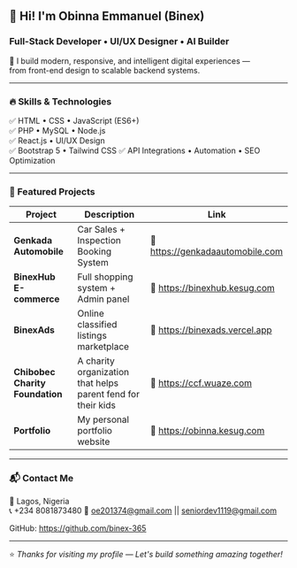 ## 👋 Hi! I'm Obinna Emmanuel (Binex)
### Full-Stack Developer • UI/UX Designer • AI Builder

🚀 I build modern, responsive, and intelligent digital experiences —  
from front-end design to scalable backend systems.

---

### 🔥 Skills & Technologies
✅ HTML • CSS • JavaScript (ES6+)  
✅ PHP • MySQL • Node.js  
✅ React.js • UI/UX Design  
✅ Bootstrap 5 • Tailwind CSS 
✅ API Integrations • Automation • SEO Optimization  

---

### 🧩 Featured Projects
| Project | Description | Link |
|--------|-------------|------|
| **Genkada Automobile** | Car Sales + Inspection Booking System | 🔗 https://genkadaautomobile.com |
| **BinexHub E-commerce** | Full shopping system + Admin panel | 🔗 https://binexhub.kesug.com |
| **BinexAds** | Online classified listings marketplace | 🔗 https://binexads.vercel.app |
| **Chibobec Charity Foundation** | A charity organization that helps parent fend for their kids | 🔗 https://ccf.wuaze.com |
| **Portfolio** | My personal portfolio website | 🔗 https://obinna.kesug.com |

---

### 📬 Contact Me
📌 Lagos, Nigeria  
📞 +234 8081873480
📧 oe201374@gmail.com || seniordev1119@gmail.com

GitHub: https://github.com/binex-365  

---

⭐️ *Thanks for visiting my profile — Let's build something amazing together!*
